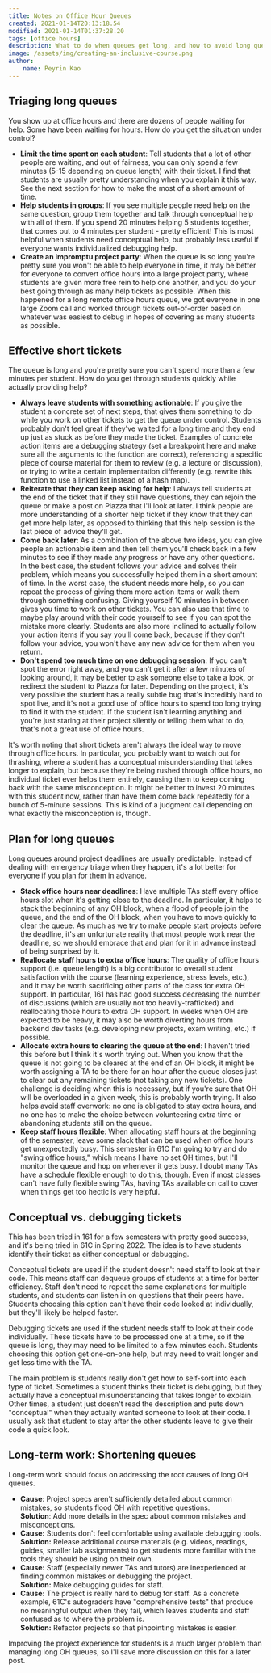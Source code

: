 ```yaml
---
title: Notes on Office Hour Queues
created: 2021-01-14T20:13:18.54
modified: 2021-01-14T01:37:28.20
tags: [office hours]
description: What to do when queues get long, and how to avoid long queues
image: /assets/img/creating-an-inclusive-course.png
author:
    name: Peyrin Kao
---
```


## Triaging long queues

You show up at office hours and there are dozens of people waiting for help. Some have been waiting for hours. How do you get the situation under control?

- **Limit the time spent on each student**: Tell students that a lot of other people are waiting, and out of fairness, you can only spend a few minutes (5-15 depending on queue length) with their ticket. I find that students are usually pretty understanding when you explain it this way. See the next section for how to make the most of a short amount of time.
- **Help students in groups**: If you see multiple people need help on the same question, group them together and talk through conceptual help with all of them. If you spend 20 minutes helping 5 students together, that comes out to 4 minutes per student - pretty efficient! This is most helpful when students need conceptual help, but probably less useful if everyone wants individualized debugging help.
- **Create an impromptu project party**: When the queue is so long you're pretty sure you won't be able to help everyone in time, it may be better for everyone to convert office hours into a large project party, where students are given more free rein to help one another, and you do your best going through as many help tickets as possible. When this happened for a long remote office hours queue, we got everyone in one large Zoom call and worked through tickets out-of-order based on whatever was easiest to debug in hopes of covering as many students as possible.


## Effective short tickets

The queue is long and you're pretty sure you can't spend more than a few minutes per student. How do you get through students quickly while actually providing help?

- **Always leave students with something actionable**: If you give the student a concrete set of next steps, that gives them something to do while you work on other tickets to get the queue under control. Students probably don't feel great if they've waited for a long time and they end up just as stuck as before they made the ticket. Examples of concrete action items are a debugging strategy (set a breakpoint here and make sure all the arguments to the function are correct), referencing a specific piece of course material for them to review (e.g. a lecture or discussion), or trying to write a certain implementation differently (e.g. rewrite this function to use a linked list instead of a hash map).
- **Reiterate that they can keep asking for help**: I always tell students at the end of the ticket that if they still have questions, they can rejoin the queue or make a post on Piazza that I'll look at later. I think people are more understanding of a shorter help ticket if they know that they can get more help later, as opposed to thinking that this help session is the last piece of advice they'll get.
- **Come back later**: As a combination of the above two ideas, you can give people an actionable item and then tell them you'll check back in a few minutes to see if they made any progress or have any other questions. In the best case, the student follows your advice and solves their problem, which means you successfully helped them in a short amount of time. In the worst case, the student needs more help, so you can repeat the process of giving them more action items or walk them through something confusing. Giving yourself 10 minutes in between gives you time to work on other tickets. You can also use that time to maybe play around with their code yourself to see if you can spot the mistake more clearly. Students are also more inclined to actually follow your action items if you say you'll come back, because if they don't follow your advice, you won't have any new advice for them when you return.
- **Don't spend too much time on one debugging session**: If you can't spot the error right away, and you can't get it after a few minutes of looking around, it may be better to ask someone else to take a look, or redirect the student to Piazza for later. Depending on the project, it's very possible the student has a really subtle bug that's incredibly hard to spot live, and it's not a good use of office hours to spend too long trying to find it with the student. If the student isn't learning anything and you're just staring at their project silently or telling them what to do, that's not a great use of office hours.

It's worth noting that short tickets aren't always the ideal way to move through office hours. In particular, you probably want to watch out for thrashing, where a student has a conceptual misunderstanding that takes longer to explain, but because they're being rushed through office hours, no individual ticket ever helps them entirely, causing them to keep coming back with the same misconception. It might be better to invest 20 minutes with this student now, rather than have them come back repeatedly for a bunch of 5-minute sessions. This is kind of a judgment call depending on what exactly the misconception is, though.


## Plan for long queues

Long queues around project deadlines are usually predictable. Instead of dealing with emergency triage when they happen, it's a lot better for everyone if you plan for them in advance.

- **Stack office hours near deadlines**: Have multiple TAs staff every office hours slot when it's getting close to the deadline. In particular, it helps to stack the beginning of any OH block, when a flood of people join the queue, and the end of the OH block, when you have to move quickly to clear the queue. As much as we try to make people start projects before the deadline, it's an unfortunate reality that most people work near the deadline, so we should embrace that and plan for it in advance instead of being surprised by it.
- **Reallocate staff hours to extra office hours**: The quality of office hours support (i.e. queue length) is a big contributor to overall student satisfaction with the course (learning experience, stress levels, etc.), and it may be worth sacrificing other parts of the class for extra OH support. In particular, 161 has had good success decreasing the number of discussions (which are usually not too heavily-trafficked) and reallocating those hours to extra OH support. In weeks when OH are expected to be heavy, it may also be worth diverting hours from backend dev tasks (e.g. developing new projects, exam writing, etc.) if possible.
- **Allocate extra hours to clearing the queue at the end**: I haven't tried this before but I think it's worth trying out. When you know that the queue is not going to be cleared at the end of an OH block, it might be worth assigning a TA to be there for an hour after the queue closes just to clear out any remaining tickets (not taking any new tickets). One challenge is deciding when this is necessary, but if you're sure that OH will be overloaded in a given week, this is probably worth trying. It also helps avoid staff overwork: no one is obligated to stay extra hours, and no one has to make the choice between volunteering extra time or abandoning students still on the queue.
- **Keep staff hours flexible**: When allocating staff hours at the beginning of the semester, leave some slack that can be used when office hours get unexpectedly busy. This semester in 61C I'm going to try and do "swing office hours," which means I have no set OH times, but I'll monitor the queue and hop on whenever it gets busy. I doubt many TAs have a schedule flexible enough to do this, though. Even if most classes can't have fully flexible swing TAs, having TAs available on call to cover when things get too hectic is very helpful.


## Conceptual vs. debugging tickets

This has been tried in 161 for a few semesters with pretty good success, and it's being tried in 61C in Spring 2022. The idea is to have students identify their ticket as either conceptual or debugging.

Conceptual tickets are used if the student doesn't need staff to look at their code. This means staff can dequeue groups of students at a time for better efficiency. Staff don't need to repeat the same explanations for multiple students, and students can listen in on questions that their peers have. Students choosing this option can't have their code looked at individually, but they'll likely be helped faster.

Debugging tickets are used if the student needs staff to look at their code individually. These tickets have to be processed one at a time, so if the queue is long, they may need to be limited to a few minutes each. Students choosing this option get one-on-one help, but may need to wait longer and get less time with the TA.

The main problem is students really don't get how to self-sort into each type of ticket. Sometimes a student thinks their ticket is debugging, but they actually have a conceptual misunderstanding that takes longer to explain. Other times, a student just doesn't read the description and puts down "conceptual" when they actually wanted someone to look at their code. I usually ask that student to stay after the other students leave to give their code a quick look.


## Long-term work: Shortening queues

Long-term work should focus on addressing the root causes of long OH queues.

- **Cause**: Project specs aren't sufficiently detailed about common mistakes, so students flood OH with repetitive questions.<br>**Solution**: Add more details in the spec about common mistakes and misconceptions.
- **Cause:** Students don't feel comfortable using available debugging tools.<br>**Solution:** Release additional course materials (e.g. videos, readings, guides, smaller lab assignments) to get students more familiar with the tools they should be using on their own.
- **Cause:** Staff (especially newer TAs and tutors) are inexperienced at finding common mistakes or debugging the project.<br>**Solution:** Make debugging guides for staff.
- **Cause:** The project is really hard to debug for staff. As a concrete example, 61C's autograders have "comprehensive tests" that produce no meaningful output when they fail, which leaves students and staff confused as to where the problem is.<br>**Solution:** Refactor projects so that pinpointing mistakes is easier.

Improving the project experience for students is a much larger problem than managing long OH queues, so I'll save more discussion on this for a later post.